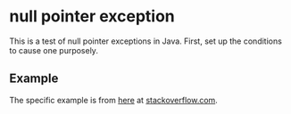 null pointer exception
======================

This is a test of null pointer exceptions in Java. First, set up the
conditions to cause one purposely.

Example
-------

The specific example is from
[here](http://stackoverflow.com/questions/218384/what-is-a-null-pointer-exception-and-how-do-i-fix-it)
at [stackoverflow.com](stackoverflow.com).

